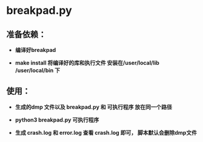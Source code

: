 # breakpad.py
## 准备依赖：
* __编译好breakpad__  

 * __make install 将编译好的库和执行文件 安装在/user/local/lib /user/local/bin 下__

## 使用：

 * __生成的dmp 文件以及 breakpad.py 和 可执行程序 放在同一个路径__
  
 * __python3 breakpad.py  可执行程序__

 * __生成 crash.log  和 error.log 查看 crash.log 即可， 脚本默认会删除dmp文件__
